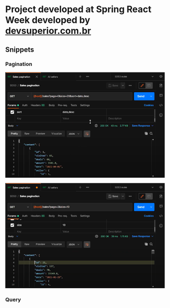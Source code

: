 # Project developed at Spring React Week developed by [devsuperior.com.br](https://devsuperior.com.br)

## Snippets

### Pagination

![pagination-1](./assets/pagination-1.png)

![pagination-2](./assets/pagination-2.png)

### Query